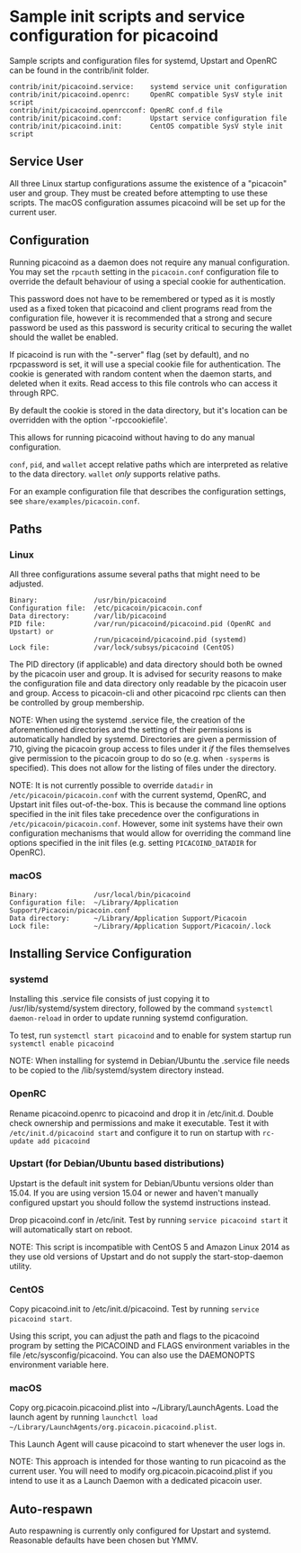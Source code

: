 Sample init scripts and service configuration for picacoind
==========================================================

Sample scripts and configuration files for systemd, Upstart and OpenRC
can be found in the contrib/init folder.

    contrib/init/picacoind.service:    systemd service unit configuration
    contrib/init/picacoind.openrc:     OpenRC compatible SysV style init script
    contrib/init/picacoind.openrcconf: OpenRC conf.d file
    contrib/init/picacoind.conf:       Upstart service configuration file
    contrib/init/picacoind.init:       CentOS compatible SysV style init script

Service User
---------------------------------

All three Linux startup configurations assume the existence of a "picacoin" user
and group.  They must be created before attempting to use these scripts.
The macOS configuration assumes picacoind will be set up for the current user.

Configuration
---------------------------------

Running picacoind as a daemon does not require any manual configuration. You may
set the `rpcauth` setting in the `picacoin.conf` configuration file to override
the default behaviour of using a special cookie for authentication.

This password does not have to be remembered or typed as it is mostly used
as a fixed token that picacoind and client programs read from the configuration
file, however it is recommended that a strong and secure password be used
as this password is security critical to securing the wallet should the
wallet be enabled.

If picacoind is run with the "-server" flag (set by default), and no rpcpassword is set,
it will use a special cookie file for authentication. The cookie is generated with random
content when the daemon starts, and deleted when it exits. Read access to this file
controls who can access it through RPC.

By default the cookie is stored in the data directory, but it's location can be overridden
with the option '-rpccookiefile'.

This allows for running picacoind without having to do any manual configuration.

`conf`, `pid`, and `wallet` accept relative paths which are interpreted as
relative to the data directory. `wallet` *only* supports relative paths.

For an example configuration file that describes the configuration settings,
see `share/examples/picacoin.conf`.

Paths
---------------------------------

### Linux

All three configurations assume several paths that might need to be adjusted.

    Binary:              /usr/bin/picacoind
    Configuration file:  /etc/picacoin/picacoin.conf
    Data directory:      /var/lib/picacoind
    PID file:            /var/run/picacoind/picacoind.pid (OpenRC and Upstart) or
                         /run/picacoind/picacoind.pid (systemd)
    Lock file:           /var/lock/subsys/picacoind (CentOS)

The PID directory (if applicable) and data directory should both be owned by the
picacoin user and group. It is advised for security reasons to make the
configuration file and data directory only readable by the picacoin user and
group. Access to picacoin-cli and other picacoind rpc clients can then be
controlled by group membership.

NOTE: When using the systemd .service file, the creation of the aforementioned
directories and the setting of their permissions is automatically handled by
systemd. Directories are given a permission of 710, giving the picacoin group
access to files under it _if_ the files themselves give permission to the
picacoin group to do so (e.g. when `-sysperms` is specified). This does not allow
for the listing of files under the directory.

NOTE: It is not currently possible to override `datadir` in
`/etc/picacoin/picacoin.conf` with the current systemd, OpenRC, and Upstart init
files out-of-the-box. This is because the command line options specified in the
init files take precedence over the configurations in
`/etc/picacoin/picacoin.conf`. However, some init systems have their own
configuration mechanisms that would allow for overriding the command line
options specified in the init files (e.g. setting `PICACOIND_DATADIR` for
OpenRC).

### macOS

    Binary:              /usr/local/bin/picacoind
    Configuration file:  ~/Library/Application Support/Picacoin/picacoin.conf
    Data directory:      ~/Library/Application Support/Picacoin
    Lock file:           ~/Library/Application Support/Picacoin/.lock

Installing Service Configuration
-----------------------------------

### systemd

Installing this .service file consists of just copying it to
/usr/lib/systemd/system directory, followed by the command
`systemctl daemon-reload` in order to update running systemd configuration.

To test, run `systemctl start picacoind` and to enable for system startup run
`systemctl enable picacoind`

NOTE: When installing for systemd in Debian/Ubuntu the .service file needs to be copied to the /lib/systemd/system directory instead.

### OpenRC

Rename picacoind.openrc to picacoind and drop it in /etc/init.d.  Double
check ownership and permissions and make it executable.  Test it with
`/etc/init.d/picacoind start` and configure it to run on startup with
`rc-update add picacoind`

### Upstart (for Debian/Ubuntu based distributions)

Upstart is the default init system for Debian/Ubuntu versions older than 15.04. If you are using version 15.04 or newer and haven't manually configured upstart you should follow the systemd instructions instead.

Drop picacoind.conf in /etc/init.  Test by running `service picacoind start`
it will automatically start on reboot.

NOTE: This script is incompatible with CentOS 5 and Amazon Linux 2014 as they
use old versions of Upstart and do not supply the start-stop-daemon utility.

### CentOS

Copy picacoind.init to /etc/init.d/picacoind. Test by running `service picacoind start`.

Using this script, you can adjust the path and flags to the picacoind program by
setting the PICACOIND and FLAGS environment variables in the file
/etc/sysconfig/picacoind. You can also use the DAEMONOPTS environment variable here.

### macOS

Copy org.picacoin.picacoind.plist into ~/Library/LaunchAgents. Load the launch agent by
running `launchctl load ~/Library/LaunchAgents/org.picacoin.picacoind.plist`.

This Launch Agent will cause picacoind to start whenever the user logs in.

NOTE: This approach is intended for those wanting to run picacoind as the current user.
You will need to modify org.picacoin.picacoind.plist if you intend to use it as a
Launch Daemon with a dedicated picacoin user.

Auto-respawn
-----------------------------------

Auto respawning is currently only configured for Upstart and systemd.
Reasonable defaults have been chosen but YMMV.
